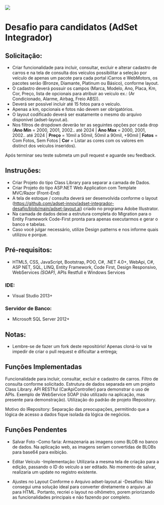 <img src="https://github.com/adset-innov/adset-integrador-desafio/blob/main/adset-integrador.png">

# Desafio para candidatos (AdSet Integrador)

## Solicitação:

- Criar funcionalidade para incluir, consultar, excluir e alterar cadastro de carros e na tela de consulta dos veículos possibilitar a seleção por veículo de apenas um pacote para cada portal iCarros e WebMotors, os pacotes serão (Bronze, Diamante, Platinum ou Básico), conforme layout.
- O cadastro deverá possuir os campos (Marca, Modelo, Ano, Placa, Km, Cor, Preço, lista de opcionais para atribuir ao veículo ex.: (Ar Condicionado, Alarme, Airbag, Freio ABS)).
- Deverá ser possível incluir até 15 fotos para o veículo.
- Apenas a km, opcionais e fotos não devem ser obrigatórios.
- O layout codificado deverá ser exatamente o mesmo do arquivo disponível (adset-layout.ai).
- Nos filtros de dropdown deverão ter as seguintes opções por cada drop (<b>Ano Min</b> = 2000, 2001, 2002.. até 2024 | <b>Ano Max</b> = 2000, 2001, 2002.. até 2024 | <b>Preço</b> = 10mil a 50mil, 50mil a 90mil, +90mil | <b>Fotos</b> = Com Fotos, Sem Fotos | <b>Cor</b> = Listar as cores com os valores em distinct dos veículos inseridos).

Após terminar seu teste submeta um pull request e aguarde seu feedback.

## Instruções:
- Criar Projeto do tipo Class Library para separar a camada de Dados.
- Criar Projeto do tipo ASP.NET Web Application com Template MVC/Razor (Front-End)
- A tela de estoque / consulta deverá ser desenvolvida conforme o layout (https://github.com/adset-innov/adset-integrador-desafio/blob/main/adset-layout.ai) criado no programa Adobe Illustrator.
- Na camada de dados deixe a estrutura completa do Migration para o Entity Framework Code-First pronta para apenas executarmos e gerar o banco e tabelas.
- Caso você julgar necessário, utilize Design patterns e nos informe quais utilizou e porque.

## Pré-requisitos:
- HTML5, CSS, JavaScript, Bootstrap, POO, C#, .NET 4.0+, WebApi, C#, ASP NET, SQL, LINQ, Entity Framework, Code First, Design Responsivo, WebServices *(SOAP)*, APIs Restfull e Windows Services

### IDE:
 - Visual Studio 2013+
 
### Servidor de Banco:
 - Microsoft SQL Server 2012+

## Notas:
* Lembre-se de fazer um fork deste repositório! Apenas cloná-lo vai te impedir de criar o pull request e dificultar a entrega;

## Funções Implementadas
 Funcionalidade para incluir, consultar, excluir e cadastro de carros.
 Filtro de consulta conforme solicitado.
 Estrutura de dados separada em um projeto Class Library.
 API RESTful (CarApiController) para demonstrar o uso de APIs.
 Exemplo de WebService SOAP (não utilizado na aplicação, mas presente para demonstração).
 Utilização do padrão de projeto IRepository.

Motivo do IRepository:
Separação das preocupações, permitindo que a lógica de acesso a dados fique isolada da lógica de negócios.

## Funções Pendentes
- Salvar Foto
   -Como faria: Armazenaria as imagens como BLOB no banco de dados. Na aplicação web, as imagens seriam convertidas de BLOBs para base64 para exibição.
  
- Editar Veículo
  -Implementação: Utilizaria a mesma tela de criação para a edição, passando o ID do veículo a ser editado. No momento de salvar, realizaria um update no registro existente.

- Ajustes no Layout Conforme o Arquivo adset-layout.ai
  -Desafios: Não consegui uma solução ideal para converter diretamente o arquivo .ai para HTML. Portanto, recriei o layout no olhômetro, porem priorizando as funcionalidades principais e não fazendo por completo.

